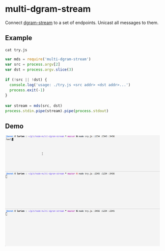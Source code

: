 # multi-dgram-stream

Connect [dgram-stream](http://github.com/jbenet/dgram-stream) to a set of endpoints. Unicast all messages to them.


## Example

```
cat try.js
```
```js
var mds = require('multi-dgram-stream')
var src = process.argv[2]
var dst = process.argv.slice(3)

if (!src || !dst) {
  console.log('usage: ./try.js <src addr> <dst addr>...')
  process.exit(-1)
}

var stream = mds(src, dst)
process.stdin.pipe(stream).pipe(process.stdout)
```

## Demo

![](demo.gif)
